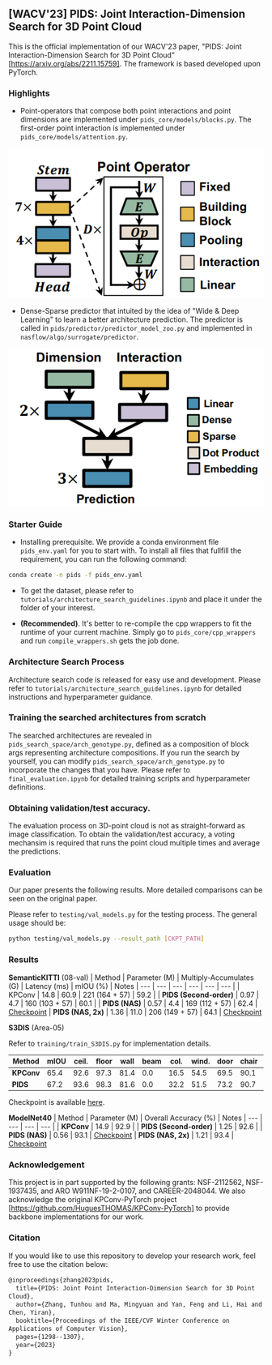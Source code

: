 ## [WACV'23] PIDS: Joint Interaction-Dimension Search for 3D Point Cloud

This is the official implementation of our WACV'23 paper, "PIDS: Joint Interaction-Dimension Search for 3D Point Cloud" [https://arxiv.org/abs/2211.15759]. The framework is based developed upon PyTorch.

### Highlights
- Point-operators that compose both point interactions and point dimensions are implemented under `pids_core/models/blocks.py`. The first-order point interaction is implemented under `pids_core/models/attention.py`.

![Point Operator](assets/point_operator.png)

- Dense-Sparse predictor that intuited by the idea of "Wide & Deep Learning" to learn a better architecture prediction. The predictor is called in `pids/predictor/predictor_model_zoo.py` and implemented in `nasflow/algo/surrogate/predictor`.

![Dense Sparse Predictor](assets/DSPredictor.png)

### Starter Guide

- Installing prerequisite. We provide a conda environment file `pids_env.yaml` for you to start with. To install all files that fullfill the requirement, you can run the following command:

```sh
conda create -n pids -f pids_env.yaml
```

- To get the dataset, please refer to `tutorials/architecture_search_guidelines.ipynb` and place it under the folder of your interest.

- **(Recommended)**. It's better to re-compile the cpp wrappers to fit the runtime of your current machine. Simply go to `pids_core/cpp_wrappers` and run `compile_wrappers.sh` gets the job done.


### Architecture Search Process
Architecture search code is released for easy use and development. Please refer to `tutorials/architecture_search_guidelines.ipynb` for detailed instructions and hyperparameter guidance.

### Training the searched architectures from scratch
The searched architectures are revealed in `pids_search_space/arch_genotype.py`, defined as a composition of block args representing architecture compositions. If you run the search by yourself, you can modify `pids_search_space/arch_genotype.py` to incorporate the changes that you have. Please refer to `final_evaluation.ipynb` for detailed training scripts and hyperparameter definitions.

### Obtaining validation/test accuracy.
The evaluation process on 3D-point cloud is not as straight-forward as image classification. To obtain the validation/test accuracy, a voting mechansim is required that runs the point cloud multiple times and average the predictions.

### Evaluation

Our paper presents the following results. More detailed comparisons can be seen on the original paper.

Please refer to `testing/val_models.py` for the testing process. The general usage should be:

```bash
python testing/val_models.py --result_path [CKPT_PATH]
```

### Results

**SemanticKITTI** (08-val)
| Method | Parameter (M) | Multiply-Accumulates (G) | Latency (ms) | mIOU (%) | Notes
| --- | --- | --- | --- | --- | --- |
| KPConv | 14.8 | 60.9 | 221 (164 + 57) | 59.2 | 
| **PIDS (Second-order)** | 0.97 | 4.7 | 160 (103 + 57) | 60.1 |
| **PIDS (NAS)** | 0.57 | 4.4 | 169 (112 + 57) | 62.4 | [Checkpoint](https://duke.box.com/s/zwub488z696ilnwam8e7xoo2hnafo6id)
| **PIDS (NAS, 2x)** | 1.36 | 11.0 | 206 (149 + 57) | 64.1 | [Checkpoint](https://duke.box.com/s/yzhwtdxolk2xr8jgthy1iek9uzooicaa)


**S3DIS** (Area-05)

Refer to `training/train_S3DIS.py` for implementation details.

| Method | mIOU | ceil. | floor | wall | beam | col. | wind. | door | chair | table | book. | sofa | board | clut.|
| --- | --- | --- | --- | --- | --- | --- | --- | --- | --- | --- | --- | --- | --- | --- |
| **KPConv** | 65.4 | 92.6 | 97.3 | 81.4 | 0.0 | 16.5 | 54.5 | 69.5 | 90.1 | 80.2 | 74.6 | 66.4 | 63.7 | 58.1 |
| **PIDS** | 67.2 | 93.6 | 98.3 | 81.6 | 0.0 | 32.2 | 51.5 | 73.2 | 90.7 | 82.5 | 73.3 | 64.7 | 71.6 | 60.0 | 

Checkpoint is available [here](https://duke.box.com/s/infnzg7jn82s3lhbzp7b0wlhpxvpzi4y).

**ModelNet40**
| Method | Parameter (M) | Overall Accuracy (%) | Notes
| --- | --- | --- | --- |
| **KPConv** | 14.9 | 92.9 |
| **PIDS (Second-order)** | 1.25 | 92.6 |
| **PIDS (NAS)** | 0.56 | 93.1 | [Checkpoint](https://duke.box.com/s/fdkojw9f5wy4idb0kyej7kvw01q10se1)
| **PIDS (NAS, 2x)** | 1.21 | 93.4 | [Checkpoint](https://duke.box.com/s/psrcglwb2w1wtqj5xyaqz6mqtd4kerh4)



### Acknowledgement

This project is in part supported by the following grants: NSF-2112562, NSF-1937435, and ARO W911NF-19-2-0107, and CAREER-2048044. We also acknowledge the original KPConv-PyTorch project [https://github.com/HuguesTHOMAS/KPConv-PyTorch] to provide backbone implementations for our work.

### Citation
If you would like to use this repository to develop your research work, feel free to use the citation below:

```
@inproceedings{zhang2023pids,
  title={PIDS: Joint Point Interaction-Dimension Search for 3D Point Cloud},
  author={Zhang, Tunhou and Ma, Mingyuan and Yan, Feng and Li, Hai and Chen, Yiran},
  booktitle={Proceedings of the IEEE/CVF Winter Conference on Applications of Computer Vision},
  pages={1298--1307},
  year={2023}
}
```
